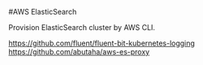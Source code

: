 #AWS ElasticSearch 

Provision ElasticSearch cluster by AWS CLI.

https://github.com/fluent/fluent-bit-kubernetes-logging
https://github.com/abutaha/aws-es-proxy